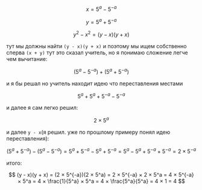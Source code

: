 $$ x = 5^a - 5^{-a} $$

$$ y = 5^a + 5^{-a} $$

$$ y^2 - x^2 = (y - x)(y + x) $$

тут мы должны найти `(y - x)(y + x)` и поэтому мы ищем собственно сперва `(x + y)` тут это сказал учитель, но я понимаю сложение легче чем вычитание:

$$ (5^a - 5^{-a}) + (5^a + 5^{-a}) $$

и я бы решал но учитель находит идею что переставления местами

$$ 5^a + 5^a + 5^{-a} - 5^{-a} $$

и далее я сам легко решил:

$$ 2 × 5^a $$

и далее `y - x`(я решил. уже по прошлому примеру понял идею переставления):

$$
(5^a + 5^{-a}) - (5^a - 5^{-a})
= 5^a + 5^{-a} - 5^a + 5^{-a}
= 5^a - 5^a + 5^{-a} + 5^{-a}
= 2 × 5^{-a}
$$

итого:

$$
(y - x)(y + x)
= (2 × 5^{-a})(2 × 5^a)
= 2 × 5^{-a} × 2 × 5^a
= 4 × 5^{-a} × 5^a
= 4 × \frac{1}{5^a} × 5^a
= 4 × \frac{5^a}{5^a}
= 4 × 1
= 4
$$
